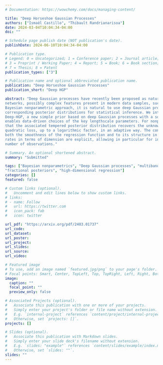 ```yaml
---
# Documentation: https://wowchemy.com/docs/managing-content/

title: "Deep Horseshoe Gaussian Processes"
authors: ["Ismaël Castillo", "Thibault Randrianarisoa"]
date: 2024-03-04T10:04:34-04:00
doi: ""

# Schedule page publish date (NOT publication's date).
publishDate: 2024-06-10T10:04:34-04:00

# Publication type.
# Legend: 0 = Uncategorized; 1 = Conference paper; 2 = Journal article;
# 3 = Preprint / Working Paper; 4 = Report; 5 = Book; 6 = Book section;
# 7 = Thesis; 8 = Patent
publication_types: ["3"]

# Publication name and optional abbreviated publication name.
publication: "Deep Horseshoe Gaussian Processes"
publication_short: "Deep HGP"

abstract: "Deep Gaussian processes have recently been proposed as natural objects to fit, similarly to deep neural 
networks, possibly complex features present in modern data samples, such as compositional structures. Adopting a 
Bayesian nonparametric approach, it is natural to use deep Gaussian processes as prior distributions, and use the 
corresponding posterior distributions for statistical inference. We introduce the deep Horseshoe Gaussian process 
Deep-HGP, a new simple prior based on deep Gaussian processes with a squared-exponential kernel, that in particular 
enables data-driven choices of the key lengthscale parameters. For nonparametric regression with random design, we show 
that the associated tempered posterior distribution recovers the unknown true regression curve optimally in terms of 
quadratic loss, up to a logarithmic factor, in an adaptive way. The convergence rates are simultaneously adaptive to 
both the smoothness of the regression function and to its structure in terms of compositions. The dependence of the 
rates in terms of dimension are explicit, allowing in particular for input spaces of dimension increasing with the 
number of observations."

# Summary. An optional shortened abstract.
summary: "Submitted"

tags: ["Bayesian nonparametrics", "Deep Gaussian processes", "multibandwidth Gaussian process priors", 
"fractional posteriors", "high-dimensional regression"]
categories: []
featured: false

# Custom links (optional).
#   Uncomment and edit lines below to show custom links.
# links:
# - name: Follow
#   url: https://twitter.com
#   icon_pack: fab
#   icon: twitter

url_pdf: "https://arxiv.org/pdf/2403.01737"
url_code:
url_dataset:
url_poster:
url_project:
url_slides:
url_source:
url_video:

# Featured image
# To use, add an image named `featured.jpg/png` to your page's folder. 
# Focal points: Smart, Center, TopLeft, Top, TopRight, Left, Right, BottomLeft, Bottom, BottomRight.
image:
  caption: ""
  focal_point: ""
  preview_only: false

# Associated Projects (optional).
#   Associate this publication with one or more of your projects.
#   Simply enter your project's folder or file name without extension.
#   E.g. `internal-project` references `content/project/internal-project/index.md`.
#   Otherwise, set `projects: []`.
projects: []

# Slides (optional).
#   Associate this publication with Markdown slides.
#   Simply enter your slide deck's filename without extension.
#   E.g. `slides: "example"` references `content/slides/example/index.md`.
#   Otherwise, set `slides: ""`.
slides: ""
---
```

